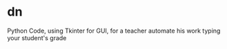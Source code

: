 # dn

Python Code, using Tkinter for GUI, for a teacher automate his work typing your student's grade
